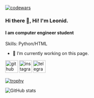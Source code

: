 [![codewars](https://www.codewars.com/users/slon_hk/badges/large)](https://www.codewars.com/users/slon_hk)
### Hi there 👋, Hi! I'm Leonid.
#### I am computer engineer student

Skills: Python/HTML

- 🔭 I’m currently working on this page. 


[<img src='https://cdn.jsdelivr.net/npm/simple-icons@3.0.1/icons/github.svg' alt='github' height='40'>](https://github.com/https://github.com/slon-hk)  [<img src='https://cdn.jsdelivr.net/npm/simple-icons@3.0.1/icons/instagram.svg' alt='instagram' height='40'>](https://www.instagram.com/chipmunk_art1/)  [<img src='https://cdn.jsdelivr.net/npm/simple-icons@3.0.1/icons/telegram.svg' alt='telegram' height='40'>](https://t.me/Slon_hk)  

[![trophy](https://github-profile-trophy.vercel.app/?username=https://github.com/slon-hk)](https://github.com/ryo-ma/github-profile-trophy)

![GitHub stats](https://github-readme-stats.vercel.app/api?username=https://github.com/slon-hk&show_icons=true)  

